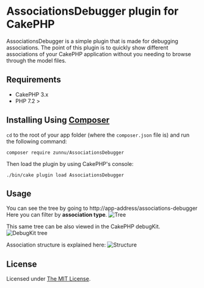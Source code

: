 # AssociationsDebugger plugin for CakePHP

AssociationsDebugger is a simple plugin that is made for debugging associations.
The point of this plugin is to quickly show different associations of your CakePHP application without you needing to browse through the model files.


## Requirements
* CakePHP 3.x
* PHP 7.2 >

## Installing Using [Composer][composer]

`cd` to the root of your app folder (where the `composer.json` file is) and run the following command:

```
composer require zunnu/AssociationsDebugger
```

Then load the plugin by using CakePHP's console:

```
./bin/cake plugin load AssociationsDebugger
```

## Usage
You can see the tree by going to
http://app-address/associations-debugger
Here you can filter by **association type**.
<img src="https://i.imgur.com/aEqreKN.png" alt="Tree">

This same tree can be also viewed in the CakePHP debugKit.
<img src="https://i.imgur.com/NoHfOQp.png" alt="DebugKit tree">

Association structure is explained here:
<img src="https://i.imgur.com/fYxikgt.png" alt="Structure">

## License

Licensed under [The MIT License][mit].

[cakephp]:http://cakephp.org
[composer]:http://getcomposer.org
[mit]:http://www.opensource.org/licenses/mit-license.php
